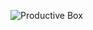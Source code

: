 ![Productive Box](https://github-readme-stats.vercel.app/api?username=zz106603&show_icons=true&theme=radical)
